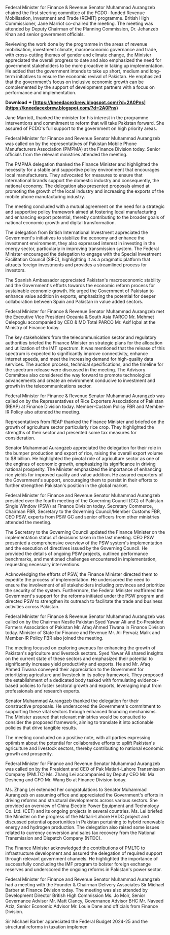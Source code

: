 
 
Federal Minister for Finance & Revenue Senator Muhammad Aurangzeb chaired the first steering committee of the FCDO- funded Revenue Mobilisation, Investment and Trade (REMIT) programme. British High Commissioner, Jane Marriot co-chaired the meeting. The meeting was attended by Deputy Chairman of the Planning Commission, Dr. Jehanzeb Khan and senior government officials.
 
Reviewing the work done by the programme in the areas of revenue mobilisation, investment climate, macroeconomic governance and trade, with cross-cutting themes of gender and climate change, the Minister appreciated the overall progress to date and also emphasized the need for government stakeholders to be more proactive in taking up implementation. He added that the government intends to take up short, medium and long-term initiatives to ensure the economic revival of Pakistan. He emphasized that the government's focus on inclusive economic growth can be complemented by the support of development partners with a focus on performance and implementation.
 
**Download ✦ [https://kneedacexbrew.blogspot.com/?d=2A0Pns](https://kneedacexbrew.blogspot.com/?d=2A0Pns)**


 
Jane Marriott, thanked the minister for his interest in the programme interventions and commitment to reform that will take Pakistan forward. She assured of FCDO's full support to the government on high priority areas.
 
Federal Minister for Finance and Revenue Senator Muhammad Aurangzeb was called on by the representatives of Pakistan Mobile Phone Manufacturers Association (PMPMA) at the Finance Division today. Senior officials from the relevant ministries attended the meeting.
 
The PMPMA delegation thanked the Finance Minister and highlighted the necessity for a stable and supportive policy environment that encourages local manufacturers. They advocated for measures to ensure that international brands support the domestic industry and consequently, the national economy. The delegation also presented proposals aimed at promoting the growth of the local industry and increasing the exports of the mobile phone manufacturing industry.
 
The meeting concluded with a mutual agreement on the need for a strategic and supportive policy framework aimed at fostering local manufacturing and enhancing export potential, thereby contributing to the broader goals of national economic growth and digital transformation.
 
The delegation from British International Investment appreciated the Government's initiatives to stabilize the economy and enhance the investment environment, they also expressed interest in investing in the energy sector, particularly in improving transmission system. The Federal Minister encouraged the delegation to engage with the Special Investment Facilitation Council (SIFC), highlighting it as a pragmatic platform that attracts foreign investments and provides a streamlined process for investors.

The Spanish Ambassador appreciated Pakistan's macroeconomic stability and the Government's efforts towards the economic reform process for sustainable economic growth. He urged the Government of Pakistan to enhance value addition in exports, emphasizing the potential for deeper collaboration between Spain and Pakistan in value added sectors.
 
Federal Minister for Finance & Revenue Senator Muhammad Aurangzeb met the Executive Vice President Oceania & South Asia PARCO Mr. Mehmet Celepoglu accompanied by CEO & MD Total PARCO Mr. Asif Iqbal at the Ministry of Finance today.
 
The key stakeholders from the telecommunication sector and regulatory authorities briefed the Finance Minister on strategic plans for the allocation and utilization of the IMT spectrum. It was mentioned that the release of this spectrum is expected to significantly improve connectivity, enhance internet speeds, and meet the increasing demand for high-quality data services. The auction process, technical specifications, and the timeline for the spectrum release were discussed in the meeting. The Advisory Committee also considered the way forward to promote technological advancements and create an environment conducive to investment and growth in the telecommunications sector.
 
Federal Minister for Finance & Revenue Senator Muhammad Aurangzeb was called on by the Representatives of Rice Exporters Associations of Pakistan (REAP) at Finance Division today. Member-Custom Policy FBR and Member-IR Policy also attended the meeting.
 
Representatives from REAP thanked the Finance Minister and briefed on the growth of agriculture sector particularly rice crop. They highlighted the strengths of their sector and presented some tax measures for consideration.
 
Senator Muhammad Aurangzeb appreciated the delegation for their role in the bumper production and export of rice, raising the overall export volume to $8 billion. He highlighted the pivotal role of agriculture sector as one of the engines of economic growth, emphasizing its significance in driving national prosperity. The Minister emphasized the importance of enhancing rice yields for improved quality and value addition. He assured exporters of the Government's support, encouraging them to persist in their efforts to further strengthen Pakistan's position in the global market.
 
Federal Minister for Finance and Revenue Senator Muhammad Aurangzeb presided over the fourth meeting of the Governing Council (GC) of Pakistan Single Window (PSW) at Finance Division today. Secretary Commerce, Chairman FBR, Secretary to the Governing Council/Member Customs FBR, CEO PSW, experts from PSW GC and senior officers from other ministries attended the meeting.
 
The Secretary to the Governing Council updated the Finance Minister on the implementation status of decisions taken in the last meeting. CEO PSW presented a comprehensive overview of the PSW system's implementation and the execution of directives issued by the Governing Council. He provided the details of ongoing PSW projects, outlined performance benchmarks, and mentioned challenges encountered in implementation, requesting necessary interventions.
 
Acknowledging the efforts of PSW, the Finance Minister directed them to expedite the process of implementation. He underscored the need to ensure the involvement of all stakeholders including provinces and prioritize the security of the system. Furthermore, the Federal Minister reaffirmed the Government's support for the reforms initiated under the PSW program and directed PSW to strengthen its outreach to facilitate the trade and business activities across Pakistan.
 
Federal Minister for Finance & Revenue Senator Muhammad Aurangzeb was called on by the Chairman Nestle Pakistan Syed Yawar Ali and Ex-President Farmers Association of Pakistan Mr. Afaq Ahmed Tiwana in Finance Division today. Minister of State for Finance and Revenue Mr. Ali Pervaiz Malik and Member-IR Policy FBR also joined the meeting.
 
The meeting focused on exploring avenues for enhancing the growth of Pakistan's agriculture and livestock sectors. Syed Yawar Ali shared insights on the current state of these sectors and emphasized their potential to significantly increase yield productivity and exports. He and Mr. Afaq Ahmed Tiwana conveyed their appreciation to the Government for prioritizing agriculture and livestock in its policy framework. They proposed the establishment of a dedicated body tasked with formulating evidence-based policies to foster sectoral growth and exports, leveraging input from professionals and research experts.
 
Senator Muhammad Aurangzeb thanked the delegation for their constructive proposals. He underscored the Government's commitment to supporting these vital sectors through enhanced financing mechanisms. The Minister assured that relevant ministries would be consulted to consider the proposed framework, aiming to translate it into actionable policies that drive tangible results.
 
The meeting concluded on a positive note, with all parties expressing optimism about the potential for collaborative efforts to uplift Pakistan's agriculture and livestock sectors, thereby contributing to national economic growth and prosperity.
 
Federal Minister for Finance and Revenue Senator Muhammad Aurangzeb was called on by the President and CEO of Pak Matiari-Lahore Transmission Company (PMLTC) Ms. Zhang Lei accompanied by Deputy CEO Mr. Ma Desheng and CFO Mr. Wang Bo at Finance Division today.
 
Ms. Zhang Lei extended her congratulations to Senator Muhammad Aurangzeb on assuming office and appreciated the Government's efforts in driving reforms and structural developments across various sectors. She provided an overview of China Electric Power Equipment and Technology Co. Ltd. (CET) and its ongoing projects in several countries. Ms. Lei briefed the Minister on the progress of the Matiari-Lahore HVDC project and discussed potential opportunities in Pakistan pertaining to hybrid renewable energy and hydrogen production. The delegation also raised some issues related to currency conversion and sales tax recovery from the National Transmission and Dispatch Company (NTDC).
 
The Finance Minister acknowledged the contributions of PMLTC to infrastructure development and assured the delegation of required support through relevant government channels. He highlighted the importance of successfully concluding the IMF program to bolster foreign exchange reserves and underscored the ongoing reforms in Pakistan's power sector.
 
Federal Minister for Finance and Revenue Senator Muhammad Aurangzeb had a meeting with the Founder & Chairman Delivery Associates Sir Michael Barber at Finance Division today. The meeting was also attended by Development Director British High Commission Ms. Jo Moir, Senior Governance Advisor Mr. Matt Clancy, Governance Advisor BHC Mr. Naveed Aziz, Senior Economic Advisor Mr. Louie Dane and officials from Finance Division.
 
Sir Michael Barber appreciated the Federal Budget 2024-25 and the structural reforms in taxation implemen